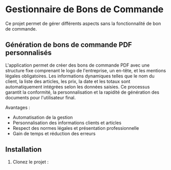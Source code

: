 
# Gestionnaire de Bons de Commande

Ce projet permet de gérer différents aspects sans la fonctionnalité de bon de commande.

## Génération de bons de commande PDF personnalisés

L'application permet de créer des bons de commande PDF avec une structure fixe comprenant le logo de l'entreprise, un en-tête, et les mentions légales obligatoires. Les informations dynamiques telles que le nom du client, la liste des articles, les prix, la date et les totaux sont automatiquement intégrées selon les données saisies. Ce processus garantit la conformité, la personnalisation et la rapidité de génération des documents pour l'utilisateur final.

Avantages :
- Automatisation de la gestion
- Personnalisation des informations clients et articles
- Respect des normes légales et présentation professionnelle
- Gain de temps et réduction des erreurs

## Installation

1. Clonez le projet :
   